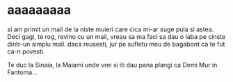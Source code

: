 # aaaaaaaaa

si am primit un mail de la niste muieri care cica mi-ar suge pula si astea. Deci gagi, te rog, revino cu un mail, vreau sa ma faci sa dau o laba pe cinste dintr-un simplu mail. daca reusesti, jur pe sufletu meu de bagabont ca te fut ca-n povesti.

Te duc la Sinaia, la Maiami unde vrei si iti dau pana plangi ca Demi Mur in Fantoma...